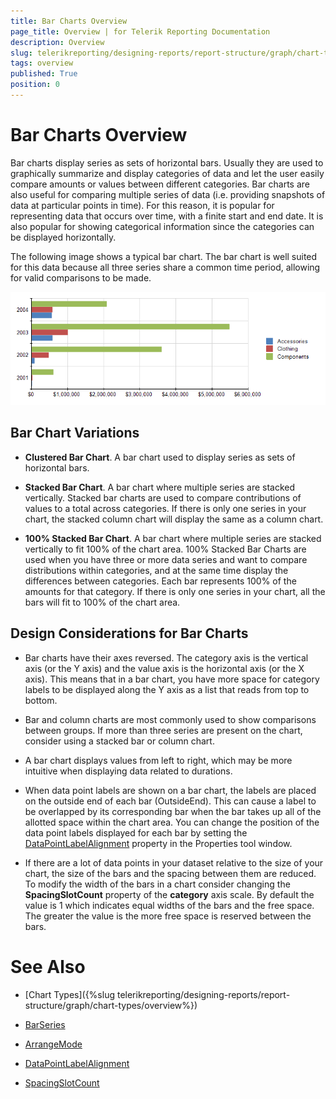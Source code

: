 ```yaml
---
title: Bar Charts Overview
page_title: Overview | for Telerik Reporting Documentation
description: Overview
slug: telerikreporting/designing-reports/report-structure/graph/chart-types/bar-charts/overview
tags: overview
published: True
position: 0
---
```


# Bar Charts Overview

Bar charts display series as sets of horizontal bars. Usually they are used to graphically summarize and display categories of data and let the user easily compare amounts or values between different categories. Bar charts are also useful for comparing multiple series of data (i.e. providing snapshots of data at particular points in time). For this reason, it is popular for representing data that occurs over time, with a finite start and end date. It is also popular for showing categorical information since the categories can be displayed horizontally.

The following image shows a typical bar chart. The bar chart is well suited for this data because all three series share a common time period, allowing for valid comparisons to be made. 

  ![graph bars\Bar Chart](images/Graph/BarChart.png)

## Bar Chart Variations

* __Clustered Bar Chart__. A bar chart used to display series as sets of horizontal bars.

* __Stacked Bar Chart__. A bar chart where multiple series are stacked vertically. Stacked bar charts are used to compare contributions of values to a total across categories. If there is only one series in your chart, the stacked column chart will  display the same as a column chart. 

* __100% Stacked Bar Chart__. A bar chart where multiple series are stacked vertically to fit 100% of the chart area. 100% Stacked Bar Charts are used when you have three or more data series and want to compare distributions within categories, and at the same time display the differences between categories. Each bar represents 100% of the amounts for that category. If there is only one series in your chart, all the bars will fit to 100% of the chart area. 

## Design Considerations for Bar Charts

* Bar charts have their axes reversed. The category axis is the vertical axis (or the Y axis) and the value axis is the horizontal axis (or the X axis). This means that in a bar chart, you have more space for category labels to be displayed along the Y axis as a list that reads from top to bottom.

* Bar and column charts are most commonly used to show comparisons between groups. If more than three series are present on the chart, consider using a stacked bar or column chart.

* A bar chart displays values from left to right, which may be more intuitive when displaying data related to durations.

* When data point labels are shown on a bar chart, the labels are placed on the outside end of each bar (OutsideEnd). This can cause a label to be overlapped by its corresponding bar when the bar takes up all of the allotted space within the chart area. You can change the position of the data point labels displayed for each bar by setting the  [DataPointLabelAlignment](/reporting/api/Telerik.Reporting.BarSeries#Telerik_Reporting_BarSeries_DataPointLabelAlignment) property in the Properties tool window.

* If there are a lot of data points in your dataset relative to the size of your chart, the size of the bars and the spacing between them are reduced. To modify the width of the bars in a chart consider changing the __SpacingSlotCount__ property of the __category__ axis scale. By default the value is 1 which indicates equal widths of the bars and the free space. The greater the value is the more free space is reserved between the bars.


# See Also

* [Chart Types]({%slug telerikreporting/designing-reports/report-structure/graph/chart-types/overview%}) 

* [BarSeries](/reporting/api/Telerik.Reporting.BarSeries)  

* [ArrangeMode](/reporting/api/Telerik.Reporting.GraphSeries2D#Telerik_Reporting_GraphSeries2D_ArrangeMode)  

* [DataPointLabelAlignment](/reporting/api/Telerik.Reporting.BarSeries#Telerik_Reporting_BarSeries_DataPointLabelAlignment)  

* [SpacingSlotCount](/reporting/api/Telerik.Reporting.Scale#Telerik_Reporting_Scale_SpacingSlotCount)
